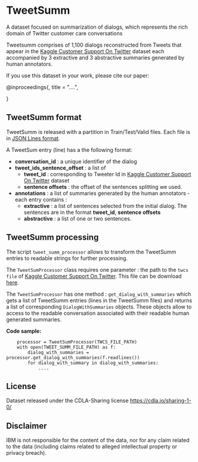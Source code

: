 # TweetSumm
A dataset focused on summarization of dialogs, which represents the rich domain of Twitter customer care conversations 

Tweetsumm comprises of 1,100 dialogs reconstructed from Tweets that appear in the [Kaggle Customer Support On Twitter](www.kaggle.com/thoughtvector/customer-support-on-twitter) dataset each accompanied by 3 extractive and 3 abstractive summaries generated by human annotators.


If you use this dataset in your work, please cite our paper:

@inproceedings{,
    title = "....",
    
}

## TweetSumm format

TweetSumm is released with a partition in Train/Test/Valid files.
Each file is in [JSON Lines format](https://jsonlines.org/).

A TweetSum entry (line) has a the following format:
- **conversation_id** : a unique identifier of the dialog
- **tweet_ids_sentence_offset** : a list of 
    -  **tweet_id** : corresponding to Tweeter Id in [Kaggle Customer Support On Twitter](www.kaggle.com/thoughtvector/customer-support-on-twitter) dataset
    -  **sentence offsets** : the offset of the sentences splitting we used.
- **annotations** : a list of summaries generated by the human annotators - each entry contains :
    - **extractive** : a list of sentences selected from the initial dialog. The sentences are in the format **tweet_id**, **sentence offsets**
    - **abstractive** : a list of one or two sentences.


## TweetSumm processing

The script `tweet_summ_processor` allows to transform the TweetSumm entries to readable strings for further processing.

The `TweetSumProcessor` class requires one parameter : the path to the `twcs file` of [Kaggle Customer Support On Twitter](www.kaggle.com/thoughtvector/customer-support-on-twitter). This file can be download [here](https://www.kaggle.com/thoughtvector/customer-support-on-twitter/download).

The `TweetSumProcessor` has one method : `get_dialog_with_summaries` which gets a list of TweetSumm entries (lines in the TweetSumm files) and returns a list of corresponding `DialogWithSummaries` objects. These objects allow to access to the readable conversation associated with their readable human generated summaries.

**Code sample:**
```
    processor = TweetSumProcessor(TWCS_FILE_PATH)
    with open(TWEET_SUMM_FILE_PATH) as f:
        dialog_with_summaries = processor.get_dialog_with_summaries(f.readlines())
        for dialog_with_summary in dialog_with_summaries:
            ....
```    

## License
Dataset released under the CDLA-Sharing license https://cdla.io/sharing-1-0/

## Disclaimer
IBM is not responsible for the content of the data, nor for any claim related to the data (including claims related to alleged intellectual property or privacy breach).
